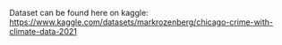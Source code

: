Dataset can be found here on kaggle:  https://www.kaggle.com/datasets/markrozenberg/chicago-crime-with-climate-data-2021
